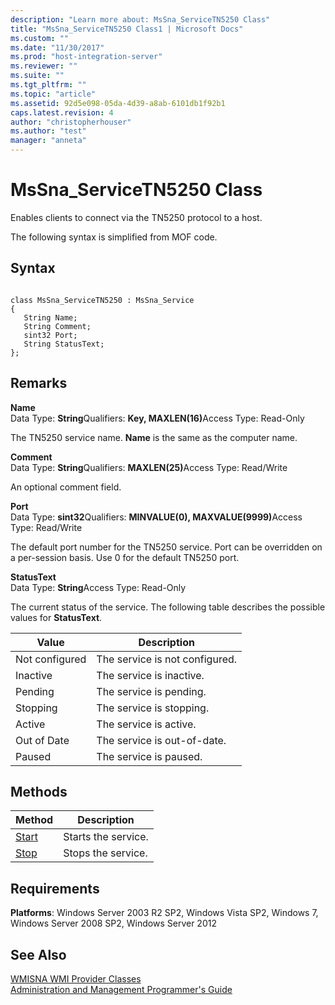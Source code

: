 ```yaml
---
description: "Learn more about: MsSna_ServiceTN5250 Class"
title: "MsSna_ServiceTN5250 Class1 | Microsoft Docs"
ms.custom: ""
ms.date: "11/30/2017"
ms.prod: "host-integration-server"
ms.reviewer: ""
ms.suite: ""
ms.tgt_pltfrm: ""
ms.topic: "article"
ms.assetid: 92d5e098-05da-4d39-a8ab-6101db1f92b1
caps.latest.revision: 4
author: "christopherhouser"
ms.author: "test"
manager: "anneta"
---
```

# MsSna_ServiceTN5250 Class
Enables clients to connect via the TN5250 protocol to a host.  
  
 The following syntax is simplified from MOF code.  
  
## Syntax  
  
```  
  
class MsSna_ServiceTN5250 : MsSna_Service  
{  
   String Name;  
   String Comment;  
   sint32 Port;  
   String StatusText;  
};  
```  
  
## Remarks  
 **Name**  
 Data Type: **String**Qualifiers: <strong>Key, MAXLEN(16)</strong>Access Type: Read-Only  
  
 The TN5250 service name. **Name** is the same as the computer name.  
  
 **Comment**  
 Data Type: **String**Qualifiers: <strong>MAXLEN(25)</strong>Access Type: Read/Write  
  
 An optional comment field.  
  
 **Port**  
 Data Type: **sint32**Qualifiers: <strong>MINVALUE(0), MAXVALUE(9999)</strong>Access Type: Read/Write  
  
 The default port number for the TN5250 service. Port can be overridden on a per-session basis. Use 0 for the default TN5250 port.  
  
 **StatusText**  
 Data Type: **String**Access Type: Read-Only  
  
 The current status of the service. The following table describes the possible values for **StatusText**.  
  
|Value|Description|  
|-----------|-----------------|  
|Not configured|The service is not configured.|  
|Inactive|The service is inactive.|  
|Pending|The service is pending.|  
|Stopping|The service is stopping.|  
|Active|The service is active.|  
|Out of Date|The service is out-of-date.|  
|Paused|The service is paused.|  
  
## Methods  
  
|Method|Description|  
|------------|-----------------|  
|[Start](../core/mssna-servicetn5250-start-method1.md)|Starts the service.|  
|[Stop](../core/mssna-servicetn5250-stop-method2.md)|Stops the service.|  
  
## Requirements  
 **Platforms**: Windows Server 2003 R2 SP2, Windows Vista SP2, Windows 7, Windows Server 2008 SP2, Windows Server 2012  
  
## See Also  
 [WMISNA WMI Provider Classes](../core/wmisna-wmi-provider-classes2.md)   
 [Administration and Management Programmer's Guide](./administration-and-management-programmer-s-guide2.md)

